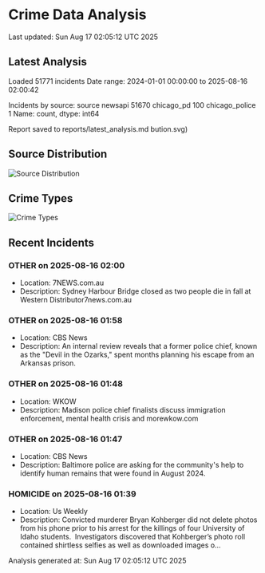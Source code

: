 # Crime Data Analysis
Last updated: Sun Aug 17 02:05:12 UTC 2025

## Latest Analysis

Loaded 51771 incidents
Date range: 2024-01-01 00:00:00 to 2025-08-16 02:00:42

Incidents by source:
source
newsapi           51670
chicago_pd          100
chicago_police        1
Name: count, dtype: int64

Report saved to reports/latest_analysis.md
bution.svg)

## Source Distribution
![Source Distribution](images/source_distribution.svg)

## Crime Types
![Crime Types](images/crime_types.svg)

## Recent Incidents

### OTHER on 2025-08-16 02:00
- Location: 7NEWS.com.au
- Description: Sydney Harbour Bridge closed as two people die in fall at Western Distributor7news.com.au


### OTHER on 2025-08-16 01:58
- Location: CBS News
- Description: An internal review reveals that a former police chief, known as the "Devil in the Ozarks," spent months planning his escape from an Arkansas prison.


### OTHER on 2025-08-16 01:48
- Location: WKOW
- Description: Madison police chief finalists discuss immigration enforcement, mental health crisis and morewkow.com


### OTHER on 2025-08-16 01:47
- Location: CBS News
- Description: Baltimore police are asking for the community's help to identify human remains that were found in August 2024.


### HOMICIDE on 2025-08-16 01:39
- Location: Us Weekly
- Description: Convicted murderer Bryan Kohberger did not delete photos from his phone prior to his arrest for the killings of four University of Idaho students.  Investigators discovered that Kohberger’s photo roll contained shirtless selfies as well as downloaded images o…

Analysis generated at: Sun Aug 17 02:05:12 UTC 2025
